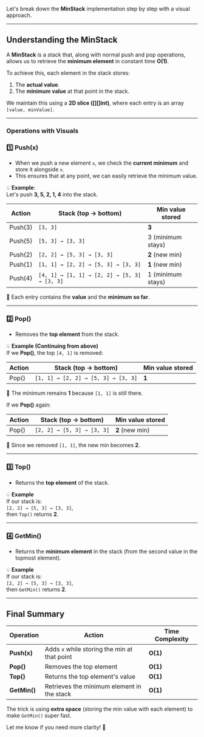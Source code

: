 Let's break down the **MinStack** implementation step by step with a visual approach.  

---

## **Understanding the MinStack**
A **MinStack** is a stack that, along with normal push and pop operations, allows us to retrieve the **minimum element** in constant time **O(1)**.  

To achieve this, each element in the stack stores:  
1. The **actual value**.
2. The **minimum value** at that point in the stack.

We maintain this using a **2D slice ([][]int)**, where each entry is an array `[value, minValue]`.  

---

### **Operations with Visuals**

### 1️⃣ **Push(x)**
- When we push a new element `x`, we check the **current minimum** and store it alongside `x`.  
- This ensures that at any point, we can easily retrieve the minimum value.  

💡 **Example**:  
Let's push **3, 5, 2, 1, 4** into the stack.  

| Action | Stack (top → bottom) | Min value stored |
|--------|----------------------|------------------|
| Push(3) | `[3, 3]` | **3** |
| Push(5) | `[5, 3] → [3, 3]` | 3 (minimum stays) |
| Push(2) | `[2, 2] → [5, 3] → [3, 3]` | **2** (new min) |
| Push(1) | `[1, 1] → [2, 2] → [5, 3] → [3, 3]` | **1** (new min) |
| Push(4) | `[4, 1] → [1, 1] → [2, 2] → [5, 3] → [3, 3]` | 1 (minimum stays) |

🔹 Each entry contains the **value** and the **minimum so far**.

---

### 2️⃣ **Pop()**
- Removes the **top element** from the stack.

💡 **Example (Continuing from above)**  
If we **Pop()**, the top `[4, 1]` is removed:  

| Action | Stack (top → bottom) | Min value stored |
|--------|----------------------|------------------|
| Pop() | `[1, 1] → [2, 2] → [5, 3] → [3, 3]` | **1** |

🔹 The minimum remains **1** because `[1, 1]` is still there.

If we **Pop()** again:  

| Action | Stack (top → bottom) | Min value stored |
|--------|----------------------|------------------|
| Pop() | `[2, 2] → [5, 3] → [3, 3]` | **2** (new min) |

🔹 Since we removed `[1, 1]`, the new min becomes **2**.

---

### 3️⃣ **Top()**
- Returns the **top element** of the stack.

💡 **Example**  
If our stack is:  
`[2, 2] → [5, 3] → [3, 3]`,  
then `Top()` returns **2**.

---

### 4️⃣ **GetMin()**
- Returns the **minimum element** in the stack (from the second value in the topmost element).  

💡 **Example**  
If our stack is:  
`[2, 2] → [5, 3] → [3, 3]`,  
then `GetMin()` returns **2**.

---

## **Final Summary**
| Operation | Action | Time Complexity |
|-----------|--------|----------------|
| **Push(x)** | Adds `x` while storing the min at that point | **O(1)** |
| **Pop()** | Removes the top element | **O(1)** |
| **Top()** | Returns the top element's value | **O(1)** |
| **GetMin()** | Retrieves the minimum element in the stack | **O(1)** |

The trick is using **extra space** (storing the min value with each element) to make `GetMin()` super fast.

Let me know if you need more clarity! 🚀